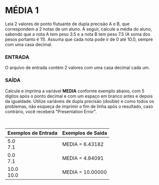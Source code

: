﻿# MÉDIA 1

Leia 2 valores de ponto flutuante de dupla precisão A e B, que correspondem a 2 notas de um aluno. A seguir, calcule a média do aluno, sabendo que a nota A tem peso 3.5 e a nota B tem peso 7.5 (A soma dos pesos portanto é 11). Assuma que cada nota pode ir de 0 até 10.0, sempre com uma casa decimal.


### ENTRADA

O arquivo de entrada contém 2 valores com uma casa decimal cada um.


### SAÍDA

Calcule e imprima a variável **MEDIA** conforme exemplo abaixo, com 5 dígitos após o ponto decimal e com um espaço em branco antes e depois da igualdade. Utilize variáveis de dupla precisão (double) e como todos os problemas, não esqueça de imprimir o fim de linha após o resultado, caso contrário, você receberá "Presentation Error".

<br/>

| Exemplos de Entrada | Exemplos de Saída |
| ------------------- | ----------------- |
| 5.0<br />7.1        | MEDIA = 6.43182   |
| 0.0<br />7.1        | MEDIA = 4.84091   |
| 10.0<br />10.0      | MEDIA = 10.00000  |

